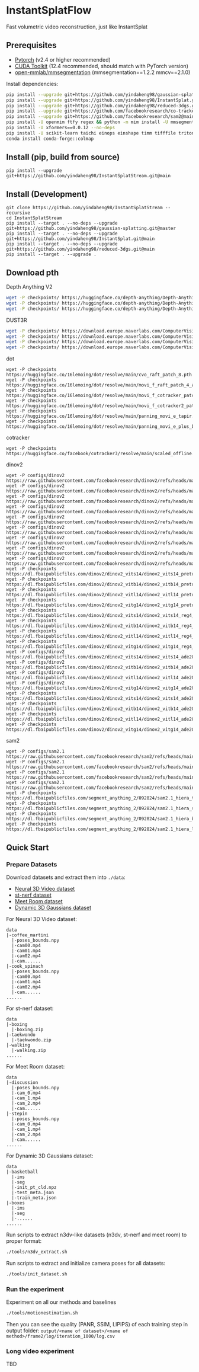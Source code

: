 # InstantSplatFlow

Fast volumetric video reconstruction, just like InstantSplat

## Prerequisites

* [Pytorch](https://pytorch.org/) (v2.4 or higher recommended)
* [CUDA Toolkit](https://developer.nvidia.com/cuda-12-4-0-download-archive) (12.4 recommended, should match with PyTorch version)
* [open-mmlab/mmsegmentation](https://github.com/open-mmlab/mmsegmentation) (mmsegmentation==1.2.2 mmcv==2.1.0)

Install dependencies:
```sh
pip install --upgrade git+https://github.com/yindaheng98/gaussian-splatting.git@master
pip install --upgrade git+https://github.com/yindaheng98/InstantSplat.git@main
pip install --upgrade git+https://github.com/yindaheng98/reduced-3dgs.git@main
pip install --upgrade git+https://github.com/facebookresearch/co-tracker.git@main
pip install --upgrade git+https://github.com/facebookresearch/sam2@main
pip install -U openmim ftfy regex && python -m mim install -U mmsegmentation==1.2.2 mmcv==2.1.0
pip install -U xformers==0.0.12 --no-deps
pip install -U scikit-learn taichi einops einshape timm tifffile triton
conda install conda-forge::colmap
```

## Install (pip, build from source)

```shell
pip install --upgrade git+https://github.com/yindaheng98/InstantSplatStream.git@main
```

## Install (Development)

```shell
git clone https://github.com/yindaheng98/InstantSplatStream --recursive
cd InstantSplatStream
pip install --target . --no-deps --upgrade git+https://github.com/yindaheng98/gaussian-splatting.git@master
pip install --target . --no-deps --upgrade git+https://github.com/yindaheng98/InstantSplat.git@main
pip install --target . --no-deps --upgrade git+https://github.com/yindaheng98/reduced-3dgs.git@main
pip install --target . --upgrade .
```

## Download pth

Depth Anything V2
```sh
wget -P checkpoints/ https://huggingface.co/depth-anything/Depth-Anything-V2-Small/resolve/main/depth_anything_v2_vits.pth
wget -P checkpoints/ https://huggingface.co/depth-anything/Depth-Anything-V2-Base/resolve/main/depth_anything_v2_vitb.pth
wget -P checkpoints/ https://huggingface.co/depth-anything/Depth-Anything-V2-Large/resolve/main/depth_anything_v2_vitl.pth
```

DUST3R
```sh
wget -P checkpoints/ https://download.europe.naverlabs.com/ComputerVision/DUSt3R/DUSt3R_ViTLarge_BaseDecoder_224_linear.pth
wget -P checkpoints/ https://download.europe.naverlabs.com/ComputerVision/DUSt3R/DUSt3R_ViTLarge_BaseDecoder_512_linear.pth
wget -P checkpoints/ https://download.europe.naverlabs.com/ComputerVision/DUSt3R/DUSt3R_ViTLarge_BaseDecoder_512_dpt.pth
wget -P checkpoints/ https://download.europe.naverlabs.com/ComputerVision/MASt3R/MASt3R_ViTLarge_BaseDecoder_512_catmlpdpt_metric.pth
```

dot
```shell
wget -P checkpoints https://huggingface.co/16lemoing/dot/resolve/main/cvo_raft_patch_8.pth
wget -P checkpoints https://huggingface.co/16lemoing/dot/resolve/main/movi_f_raft_patch_4_alpha.pth
wget -P checkpoints https://huggingface.co/16lemoing/dot/resolve/main/movi_f_cotracker_patch_4_wind_8.pth
wget -P checkpoints https://huggingface.co/16lemoing/dot/resolve/main/movi_f_cotracker2_patch_4_wind_8.pth
wget -P checkpoints https://huggingface.co/16lemoing/dot/resolve/main/panning_movi_e_tapir.pth
wget -P checkpoints https://huggingface.co/16lemoing/dot/resolve/main/panning_movi_e_plus_bootstapir.pth
```

cotracker
```shell
wget -P checkpoints https://huggingface.co/facebook/cotracker3/resolve/main/scaled_offline.pth
```

dinov2
```shell
wget -P configs/dinov2 https://raw.githubusercontent.com/facebookresearch/dinov2/refs/heads/main/dinov2/configs/ssl_default_config.yaml
wget -P configs/dinov2 https://raw.githubusercontent.com/facebookresearch/dinov2/refs/heads/main/dinov2/configs/eval/vits14_pretrain.yaml
wget -P configs/dinov2 https://raw.githubusercontent.com/facebookresearch/dinov2/refs/heads/main/dinov2/configs/eval/vitl14_pretrain.yaml
wget -P configs/dinov2 https://raw.githubusercontent.com/facebookresearch/dinov2/refs/heads/main/dinov2/configs/eval/vitb14_pretrain.yaml
wget -P configs/dinov2 https://raw.githubusercontent.com/facebookresearch/dinov2/refs/heads/main/dinov2/configs/eval/vitg14_pretrain.yaml
wget -P configs/dinov2 https://raw.githubusercontent.com/facebookresearch/dinov2/refs/heads/main/dinov2/configs/eval/vits14_reg4_pretrain.yaml
wget -P configs/dinov2 https://raw.githubusercontent.com/facebookresearch/dinov2/refs/heads/main/dinov2/configs/eval/vitl14_reg4_pretrain.yaml
wget -P configs/dinov2 https://raw.githubusercontent.com/facebookresearch/dinov2/refs/heads/main/dinov2/configs/eval/vitb14_reg4_pretrain.yaml
wget -P configs/dinov2 https://raw.githubusercontent.com/facebookresearch/dinov2/refs/heads/main/dinov2/configs/eval/vitg14_reg4_pretrain.yaml
wget -P checkpoints https://dl.fbaipublicfiles.com/dinov2/dinov2_vits14/dinov2_vits14_pretrain.pth
wget -P checkpoints https://dl.fbaipublicfiles.com/dinov2/dinov2_vitb14/dinov2_vitb14_pretrain.pth
wget -P checkpoints https://dl.fbaipublicfiles.com/dinov2/dinov2_vitl14/dinov2_vitl14_pretrain.pth
wget -P checkpoints https://dl.fbaipublicfiles.com/dinov2/dinov2_vitg14/dinov2_vitg14_pretrain.pth
wget -P checkpoints https://dl.fbaipublicfiles.com/dinov2/dinov2_vits14/dinov2_vits14_reg4_pretrain.pth
wget -P checkpoints https://dl.fbaipublicfiles.com/dinov2/dinov2_vitb14/dinov2_vitb14_reg4_pretrain.pth
wget -P checkpoints https://dl.fbaipublicfiles.com/dinov2/dinov2_vitl14/dinov2_vitl14_reg4_pretrain.pth
wget -P checkpoints https://dl.fbaipublicfiles.com/dinov2/dinov2_vitg14/dinov2_vitg14_reg4_pretrain.pth
wget -P configs/dinov2 https://dl.fbaipublicfiles.com/dinov2/dinov2_vits14/dinov2_vits14_ade20k_ms_config.py
wget -P configs/dinov2 https://dl.fbaipublicfiles.com/dinov2/dinov2_vitb14/dinov2_vitb14_ade20k_ms_config.py
wget -P configs/dinov2 https://dl.fbaipublicfiles.com/dinov2/dinov2_vitl14/dinov2_vitl14_ade20k_ms_config.py
wget -P configs/dinov2 https://dl.fbaipublicfiles.com/dinov2/dinov2_vitg14/dinov2_vitg14_ade20k_ms_config.py
wget -P checkpoints https://dl.fbaipublicfiles.com/dinov2/dinov2_vits14/dinov2_vits14_ade20k_ms_head.pth
wget -P checkpoints https://dl.fbaipublicfiles.com/dinov2/dinov2_vitb14/dinov2_vitb14_ade20k_ms_head.pth
wget -P checkpoints https://dl.fbaipublicfiles.com/dinov2/dinov2_vitl14/dinov2_vitl14_ade20k_ms_head.pth
wget -P checkpoints https://dl.fbaipublicfiles.com/dinov2/dinov2_vitg14/dinov2_vitg14_ade20k_ms_head.pth
```

sam2
```shell
wget -P configs/sam2.1 https://raw.githubusercontent.com/facebookresearch/sam2/refs/heads/main/sam2/configs/sam2.1/sam2.1_hiera_t.yaml
wget -P configs/sam2.1 https://raw.githubusercontent.com/facebookresearch/sam2/refs/heads/main/sam2/configs/sam2.1/sam2.1_hiera_s.yaml
wget -P configs/sam2.1 https://raw.githubusercontent.com/facebookresearch/sam2/refs/heads/main/sam2/configs/sam2.1/sam2.1_hiera_b+.yaml
wget -P configs/sam2.1 https://raw.githubusercontent.com/facebookresearch/sam2/refs/heads/main/sam2/configs/sam2.1/sam2.1_hiera_l.yaml
wget -P checkpoints https://dl.fbaipublicfiles.com/segment_anything_2/092824/sam2.1_hiera_tiny.pt
wget -P checkpoints https://dl.fbaipublicfiles.com/segment_anything_2/092824/sam2.1_hiera_small.pt
wget -P checkpoints https://dl.fbaipublicfiles.com/segment_anything_2/092824/sam2.1_hiera_base_plus.pt
wget -P checkpoints https://dl.fbaipublicfiles.com/segment_anything_2/092824/sam2.1_hiera_large.pt
```

## Quick Start

### Prepare Datasets

Download datasets and extract them into `./data`:

* [Neural 3D Video dataset](https://github.com/facebookresearch/Neural_3D_Video/releases/tag/v1.0)
* [st-nerf dataset](https://hkustconnect-my.sharepoint.com/:f:/g/personal/xliufe_connect_ust_hk/EjqArjZxmmtDplj_IrwlUq0BMUyG69zr5YqXFBxgku4rRQ?e=n2fSBs)
* [Meet Room dataset](https://drive.google.com/drive/folders/1lNmQ6_ykyKjT6UKy-SnqWoSlI5yjh3l_)
* [Dynamic 3D Gaussians dataset](https://omnomnom.vision.rwth-aachen.de/data/Dynamic3DGaussians/data.zip)

For Neural 3D Video dataset:
```
data
|-coffee_martini
  |-poses_bounds.npy
  |-cam00.mp4
  |-cam01.mp4
  |-cam02.mp4
  |-cam......
|-cook_spinach
  |-poses_bounds.npy
  |-cam00.mp4
  |-cam01.mp4
  |-cam02.mp4
  |-cam......
......
```

For st-nerf dataset:
```
data
|-boxing
  |-boxing.zip
|-taekwondo
  |-taekwondo.zip
|-walking
  |-walking.zip
......
```

For Meet Room dataset:
```
data
|-discussion
  |-poses_bounds.npy
  |-cam_0.mp4
  |-cam_1.mp4
  |-cam_2.mp4
  |-cam......
|-stepin
  |-poses_bounds.npy
  |-cam_0.mp4
  |-cam_1.mp4
  |-cam_2.mp4
  |-cam......
......
```

For Dynamic 3D Gaussians dataset:
```
data
|-basketball
  |-ims
  |-seg
  |-init_pt_cld.npz
  |-test_meta.json
  |-train_meta.json
|-boxes
  |-ims
  |-seg
  |-......
......
```

Run scripts to extract n3dv-like datasets (n3dv, st-nerf and meet room) to proper format:
```sh
./tools/n3dv_extract.sh
```

Run scripts to extract and initialize camera poses for all datasets:
```sh
./tools/init_dataset.sh
```

### Run the experiment

Experiment on all our methods and baselines
```sh
./tools/motionestimation.sh
```

Then you can see the quality (PANR, SSIM, LIPIPS) of each training step in output folder: `output/<name of dataset>/<name of method>/frame2/log/iteration_1000/log.csv`

### Long video experiment

TBD